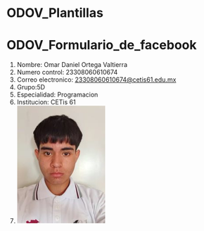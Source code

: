 # ODOV_Plantillas
# ODOV_Formulario_de_facebook
1. Nombre: Omar Daniel Ortega Valtierra
2. Numero control: 23308060610674
3. Correo electronico: 23308060610674@cetis61.edu.mx
4. Grupo:5D
5. Especialidad: Programacion
6. Institucion: CETis 61
7. ![FotoOmar](Imagen_OmarOrtega.jpg)
